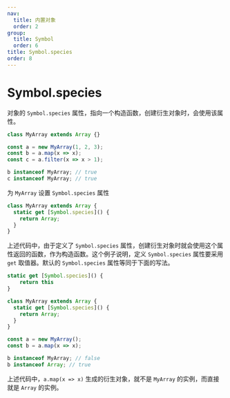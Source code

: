 ```yaml
---
nav:
  title: 内置对象
  order: 2
group:
  title: Symbol
  order: 6
title: Symbol.species
order: 8
---
```


# Symbol.species

对象的 `Symbol.species` 属性，指向一个构造函数，创建衍生对象时，会使用该属性。

```js
class MyArray extends Array {}

const a = new MyArray(1, 2, 3);
const b = a.map(x => x);
const c = a.filter(x => x > 1);

b instanceof MyArray; // true
c instanceof MyArray; // true
```

为 `MyArray` 设置 `Symbol.species` 属性

```js
class MyArray extends Array {
  static get [Symbol.species]() {
    return Array;
  }
}
```

上述代码中，由于定义了 `Symbol.species` 属性，创建衍生对象时就会使用这个属性返回的函数，作为构造函数。这个例子说明，定义 `Symbol.species` 属性要采用 `get` 取值器。默认的 `Symbol.species` 属性等同于下面的写法。

```js
static get [Symbol.species]() {
    return this
}
```

```js
class MyArray extends Array {
  static get [Symbol.species]() {
    return Array;
  }
}

const a = new MyArray();
const b = a.map(x => x);

b instanceof MyArray; // false
b instanceof Array; // true
```

上述代码中，`a.map(x => x)` 生成的衍生对象，就不是 `MyArray` 的实例，而直接就是 `Array` 的实例。
